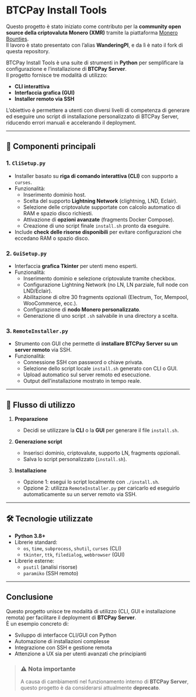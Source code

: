 # BTCPay Install Tools

Questo progetto è stato iniziato come contributo per la **community open source della criptovaluta Monero (XMR)** tramite la piattaforma [Monero Bounties](https://bounties.monero.social/posts/77/10-052m-make-btcpay-server-configuration-accessible).  
Il lavoro è stato presentato con l’alias **WanderingPI**, e da lì è nato il fork di questa repository.  

BTCPay Install Tools è una suite di strumenti in **Python** per semplificare la configurazione e l’installazione di **BTCPay Server**.  
Il progetto fornisce tre modalità di utilizzo:  
- **CLI interattiva**  
- **Interfaccia grafica (GUI)**  
- **Installer remoto via SSH**  

L’obiettivo è permettere a utenti con diversi livelli di competenza di generare ed eseguire uno script di installazione personalizzato di BTCPay Server, riducendo errori manuali e accelerando il deployment.

---

## 📂 Componenti principali

### 1. `CliSetup.py`
- Installer basato su **riga di comando interattiva (CLI)** con supporto a `curses`.  
- Funzionalità:
  - Inserimento dominio host.  
  - Scelta del supporto **Lightning Network** (clightning, LND, Eclair).  
  - Selezione delle criptovalute supportate con calcolo automatico di RAM e spazio disco richiesti.  
  - Attivazione di **opzioni avanzate** (fragments Docker Compose).  
  - Creazione di uno script finale `install.sh` pronto da eseguire.  
- Include **check delle risorse disponibili** per evitare configurazioni che eccedano RAM o spazio disco.  

### 2. `GuiSetup.py`
- Interfaccia **grafica Tkinter** per utenti meno esperti.  
- Funzionalità:
  - Inserimento dominio e selezione criptovalute tramite checkbox.  
  - Configurazione Lightning Network (no LN, LN parziale, full node con LND/Eclair).  
  - Abilitazione di oltre 30 fragments opzionali (Electrum, Tor, Mempool, WooCommerce, ecc.).  
  - Configurazione di **nodo Monero personalizzato**.  
  - Generazione di uno script `.sh` salvabile in una directory a scelta.  

### 3. `RemoteInstaller.py`
- Strumento con GUI che permette di **installare BTCPay Server su un server remoto** via SSH.  
- Funzionalità:
  - Connessione SSH con password o chiave privata.  
  - Selezione dello script locale `install.sh` generato con CLI o GUI.  
  - Upload automatico sul server remoto ed esecuzione.  
  - Output dell’installazione mostrato in tempo reale.  

---

## 🚀 Flusso di utilizzo

1. **Preparazione**  
   - Decidi se utilizzare la **CLI** o la **GUI** per generare il file `install.sh`.  

2. **Generazione script**  
   - Inserisci dominio, criptovalute, supporto LN, fragments opzionali.  
   - Salva lo script personalizzato (`install.sh`).  

3. **Installazione**  
   - Opzione 1: esegui lo script localmente con `./install.sh`.  
   - Opzione 2: utilizza `RemoteInstaller.py` per caricarlo ed eseguirlo automaticamente su un server remoto via SSH.  

---

## 🛠️ Tecnologie utilizzate

- **Python 3.8+**  
- Librerie standard:  
  - `os`, `time`, `subprocess`, `shutil`, `curses` (CLI)  
  - `tkinter`, `ttk`, `filedialog`, `webbrowser` (GUI)  
- Librerie esterne:  
  - `psutil` (analisi risorse)  
  - `paramiko` (SSH remoto)  

---


## Conclusione

Questo progetto unisce tre modalità di utilizzo (CLI, GUI e installazione remota) per facilitare il deployment di **BTCPay Server**.  
È un esempio concreto di:

- Sviluppo di interfacce CLI/GUI con Python
- Automazione di installazioni complesse
- Integrazione con SSH e gestione remota
- Attenzione a UX sia per utenti avanzati che principianti

> ### ⚠️ Nota importante
> 
> A causa di cambiamenti nel funzionamento interno di **BTCPay Server**, questo progetto è da considerarsi attualmente **deprecato**.



